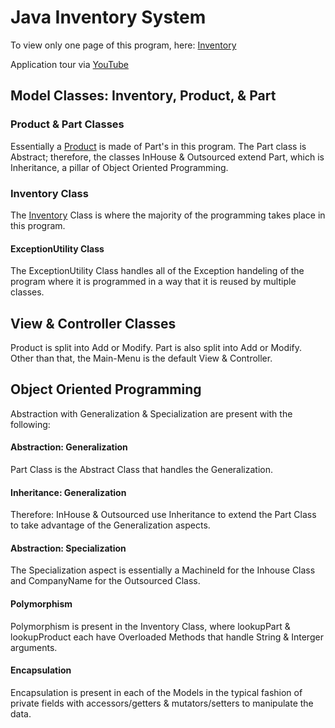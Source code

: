# Java Inventory System

To view only one page of this program, here: [Inventory](https://github.com/markwartman1/inventorySystem/blob/master/src/model/Inventory.java)

Application tour via [YouTube](https://youtu.be/BfDBhmaJHQ0)

## Model Classes: Inventory, Product, & Part

### Product & Part Classes

Essentially a [Product](https://github.com/markwartman1/inventorySystem/blob/master/src/model/Product.java) is made of Part's in this program.  The Part class is Abstract; therefore, the classes InHouse & Outsourced extend Part, which is Inheritance, a pillar of Object Oriented Programming.

### Inventory Class

The [Inventory](https://github.com/markwartman1/inventorySystem/blob/master/src/model/Inventory.java) Class is where the majority of the programming takes place in this program.

#### ExceptionUtility Class

The ExceptionUtility Class handles all of the Exception handeling of the program where it is programmed in a way that it is reused by multiple classes.

## View & Controller Classes

Product is split into Add or Modify.  Part is also split into Add or Modify.  Other than that, the Main-Menu is the default View & Controller.

## Object Oriented Programming

Abstraction with Generalization & Specialization are present with the following:

#### Abstraction: Generalization
Part Class is the Abstract Class that handles the Generalization.

#### Inheritance: Generalization
Therefore: InHouse & Outsourced use Inheritance to extend the Part Class to take advantage of the Generalization aspects.

#### Abstraction: Specialization
The Specialization aspect is essentially a MachineId for the Inhouse Class and CompanyName for the Outsourced Class. 

#### Polymorphism
Polymorphism is present in the Inventory Class, where lookupPart & lookupProduct each have Overloaded Methods that handle String & Interger arguments.

#### Encapsulation
Encapsulation is present in each of the Models in the typical fashion of private fields with accessors/getters & mutators/setters to manipulate the data.